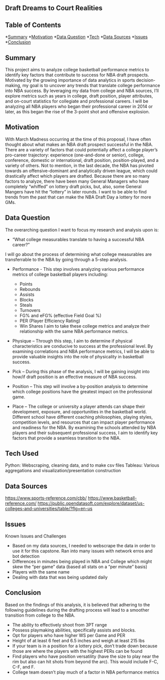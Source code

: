 ## Draft Dreams to Court Realities 

## Table of Contents 

*[Summary](#summary)
*[Motivation](#motivation)
*[Data Question](#data-question)
*[Tech](#tech-used)
*[Data Sources](#data-sources)
*[Issues](#issues)
*[Conclusion](#conclusion)

## Summary 

This project aims to analyze college basketball performance metrics to identify key factors that contribute to success for NBA draft prospects. Motivated by the growing importance of data analytics in sports decision-making, my goal is to uncover any trends that translate college performance into NBA success. By leveraging my data from college and NBA sources, I’ll explore metrics such as years in college, draft position, player attributes, and on-court statistics for collegiate and professional careers. I will be analyzing all NBA players who began their professional career in 2014 or later, as this began the rise of the 3-point shot and offensive explosion. 

## Motivation

With March Madness occurring at the time of this proposal, I have often thought about what makes an NBA draft prospect successful in the NBA. There are a variety of factors that could potentially affect a college player’s pro-career trajectory: experience (one-and-done or senior), college, conference, domestic or international, draft position, position-played, and a variety of others. Not to mention, in the last decade, the NBA has pivoted towards an offensive-dominant and analytically driven league, which could drastically affect which players are drafted. Because there are so many factors to analyze, there have been many General Managers who have completely “whiffed” on lottery draft picks, but, also, some General Mangers have hit the “lottery” in later rounds. I want to be able to find trends from the past that can make the NBA Draft Day a lottery for more GMs. 

## Data Question
The overarching question I want to focus my research and analysis upon is:  
* “What college measurables translate to having a successful NBA career?” 

I will go about the process of determining what college measurables are transferrable to the NBA by going through a 5-step analysis. 

* Performance - This step involves analyzing various performance metrics of college basketball players including: 
  * Points 
  * Rebounds
  * Assists
  * Blocks
  * Steals
  * Turnovers
  * FG% and eFG% (effective Field Goal %)
  * PER (Player Efficiency Rating) 
  * Win Shares
I aim to take these college metrics and analyze their relationship with the same NBA performance metrics. 

* Physique – Through this step, I aim to determine if physical characteristics are conducive to success at the professional level. By examining correlations and NBA performance metrics, I will be able to provide valuable insights into the role of physicality in basketball success. 

* Pick – During this phase of the analysis, I will be gaining insight into how/if draft position is an effective measure of NBA success. 

* Position – This step will involve a by-position analysis to determine which college positions have the greatest impact on the professional game.   

* Place – The college or university a player attends can shape their development, exposure, and opportunities in the basketball world. Different school have different coaching philosophies, playing styles, competition levels, and resources that can impact player performance and readiness for the NBA. By examining the schools attended by NBA players and their subsequent professional success, I aim to identify key factors that provide a seamless transition to the NBA. 


## Tech Used
Python: Webscraping, cleaning data, and to make csv files 
Tableau: Various aggregations and visualization/presentation construction

## Data Sources

https://www.sports-reference.com/cbb/
https://www.basketball-reference.com/
https://public.opendatasoft.com/explore/dataset/us-colleges-and-universities/table/?flg=en-us

## Issues
Known Issues and Challenges

* Based on my data sources, I needed to webscrape the data in order to use it for this capstone. Ran into many issues with network erros and bot detection
* Differences in minutes being played in NBA and College which might skew the “per game” data (based all stats on a “per minute” basis) 
* Players with the same name
* Dealing with data that was being updated daily

## Conclusion

Based on the findings of this analysis, it is believed that adhering to the following guidelines during the drafting process will lead to a smoother transition from college to the NBA.
* The ability to effectively shoot from 3PT range 
* Possess playmaking abilities, specifically assists and blocks. 
* Opt for players who have higher WS per Game and PER 
* Height of at least 6 feet and 6.5 inches and weigh at least 215 lbs
* If your team is in a position for a lottery pick, don’t trade down because those are where the players with the highest PERs can be found
* Find players who have position versatility (have the size to play near the rim but also can hit shots from beyond the arc). This would include F-C, C-F, and F. 
* College team doesn’t play much of a factor in NBA performance metrics



